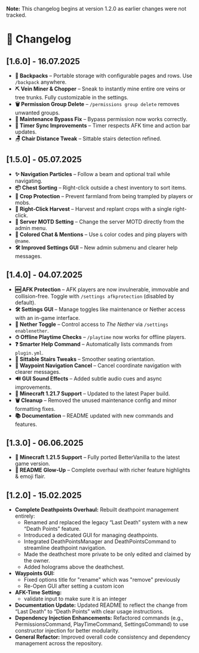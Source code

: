 **Note:** This changelog begins at version 1.2.0 as earlier changes were not tracked.

# 📜 Changelog

## [1.6.0] - 16.07.2025

- **🎒 Backpacks** – Portable storage with configurable pages and rows. Use `/backpack` anywhere.
- **⛏️ Vein Miner & Chopper** – Sneak to instantly mine entire ore veins or tree trunks. Fully customizable in the settings.
- **🗑️ Permission Group Delete** – `/permissions group delete` removes unwanted groups.
- **🚫 Maintenance Bypass Fix** – Bypass permission now works correctly.
- **🔄 Timer Sync Improvements** – Timer respects AFK time and action bar updates.
- **🪑 Chair Distance Tweak** – Sittable stairs detection refined.

## [1.5.0] - 05.07.2025

- **✨ Navigation Particles** – Follow a beam and optional trail while navigating.
- **📦 Chest Sorting** – Right-click outside a chest inventory to sort items.
- **🌾 Crop Protection** – Prevent farmland from being trampled by players or mobs.
- **🌱 Right-Click Harvest** – Harvest and replant crops with a single right-click.
- **💬 Server MOTD Setting** – Change the server MOTD directly from the admin menu.
- **🎨 Colored Chat & Mentions** – Use `&` color codes and ping players with `@name`.
- **🛠 Improved Settings GUI** – New admin submenu and clearer help messages.

## [1.4.0] - 04.07.2025

- **🆕 AFK Protection** – AFK players are now invulnerable, immovable and collision-free. Toggle with `/settings afkprotection` (disabled by default).
- **🛠 Settings GUI** – Manage toggles like maintenance or Nether access with an in-game interface.
- **🌋 Nether Toggle** – Control access to _The Nether_ via `/settings enablenether`.
- **⏱ Offline Playtime Checks** – `/playtime` now works for offline players.
- **❓ Smarter Help Command** – Automatically lists commands from `plugin.yml`.
- **💺 Sittable Stairs Tweaks** – Smoother seating orientation.
- **🧭 Waypoint Navigation Cancel** – Cancel coordinate navigation with clearer messages.
- **🔊 GUI Sound Effects** – Added subtle audio cues and async improvements.
- **🚀 Minecraft 1.21.7 Support** – Updated to the latest Paper build.
- **🗑️ Cleanup** – Removed the unused maintenance config and minor formatting fixes.
- **📚 Documentation** – README updated with new commands and features.

## [1.3.0] - 06.06.2025

- **🚀 Minecraft 1.21.5 Support** – Fully ported BetterVanilla to the latest game version.
- **📝 README Glow‑Up** – Complete overhaul with richer feature highlights & emoji flair.

## [1.2.0] - 15.02.2025

- **Complete Deathpoints Overhaul:** Rebuilt deathpoint management entirely:
  - Renamed and replaced the legacy “Last Death” system with a new “Death Points” feature.
  - Introduced a dedicated GUI for managing deathpoints.
  - Integrated DeathPointsManager and DeathPointsCommand to streamline deathpoint navigation.
  - Made the deathchest more private to be only edited and claimed by the owner.
  - Added holograms above the deathchest.
- **Waypoints GUI:**
  - Fixed options title for "rename" which was "remove" previously
  - Re-Open GUI after setting a custom icon
- **AFK-Time Setting:**
  - validate input to make sure it is an integer
- **Documentation Update:** Updated README to reflect the change from “Last Death” to “Death Points” with clear usage instructions.
- **Dependency Injection Enhancements:** Refactored commands (e.g., PermissionsCommand, PlayTimeCommand, SettingsCommand) to use constructor injection for better modularity.
- **General Refactor:** Improved overall code consistency and dependency management across the repository.
